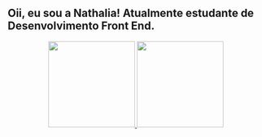 ## Oii, eu sou a Nathalia! Atualmente estudante de Desenvolvimento Front End.

<div align="center">
  <a href="https://github.com/nathsalatino">
  <img height="170em" src="https://github-readme-stats.vercel.app/api?username=nathsalatino&show_icons=true&theme=jolly&include_all_commits=true&count_private=true"/>
  <img height="170em" src="https://github-readme-stats.vercel.app/api/top-langs/?username=nathsalatino&layout=compact&langs_count=7&theme=jolly"/>
</div>
